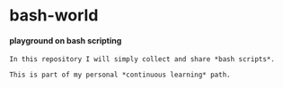# bash-world
#### playground on bash scripting
```
In this repository I will simply collect and share *bash scripts*.

This is part of my personal *continuous learning* path.
```
